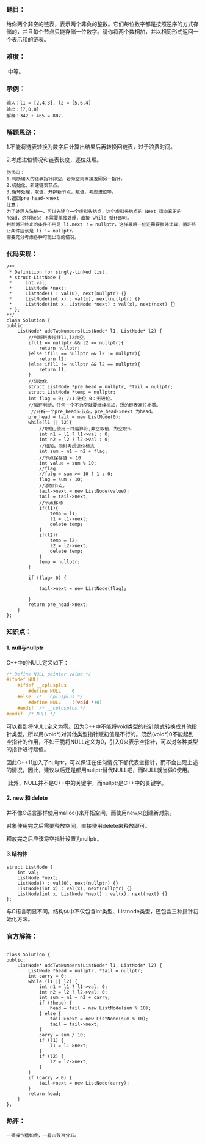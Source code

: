 ### 题目：

​	给你两个非空的链表，表示两个非负的整数。它们每位数字都是按照逆序的方式存储的，并且每个节点只能存储一位数字。请你将两个数相加，并以相同形式返回一个表示和的链表。

### 难度：

​	中等。

### 示例：

```
输入：l1 = [2,4,3], l2 = [5,6,4]
输出：[7,0,8]
解释：342 + 465 = 807.
```

### 解题思路：

1.不能将链表转换为数字后计算出结果后再转换回链表，过于浪费时间。

2.考虑进位情况和链表长度，逐位处理。

```
伪代码：
1.判断输入的链表指针非空，若为空则直接返回另一指针。
2.初始化，新建链表节点。
3.循环处理，取值，开辟新节点，赋值，考虑进位等。
4.返回pre_head->next
注意：
为了处理⽅法统⼀，可以先建⽴⼀个虚拟头结点，这个虚拟头结点的 Next 指向真正的 head，这样head 不需要单独处理，直接 while 循环即可。
判断循环终⽌的条件不⽤是 li.next ！= nullptr，这样最后⼀位还需要额外计算，循环终⽌条件应该是 li != nullptr。
需要充分考虑各种可能出现的情况。
```

### 代码实现：

```
/**
 * Definition for singly-linked list.
 * struct ListNode {
 *     int val;
 *     ListNode *next;
 *     ListNode() : val(0), next(nullptr) {}
 *     ListNode(int x) : val(x), next(nullptr) {}
 *     ListNode(int x, ListNode *next) : val(x), next(next) {}
 * };
**/
class Solution {
public:
    ListNode* addTwoNumbers(ListNode* l1, ListNode* l2) {
        //判断链表指针l1,l2非空。
        if(l1 == nullptr && l2 == nullptr){
            return nullptr;
        }else if(l1 == nullptr && l2 != nullptr){
            return l2;
        }else if(l1 != nullptr && l2 == nullptr){
            return l1;
        }
        //初始化
        struct ListNode *pre_head = nullptr, *tail = nullptr;
        struct ListNode *temp = nullptr;
        int flag = 0; //1:进位 0：无进位。
        //循环判断，任何一个不为空就要继续相加，短的链表高位补零。
         //开辟一个pre_head头节点，pre_head->next 为head。
        pre_head = tail = new ListNode(0);
        while(l1 || l2){
            //取值,使用三目运算符,非空取值，为空取0。
            int n1 = l1 ? l1->val : 0;
            int n2 = l2 ? l2->val : 0;
            //相加，同时考虑进位标志
            int sum = n1 + n2 + flag;
            //节点保存值 < 10 
            int value = sum % 10;
            //flag 
            //falg = sum >= 10 ? 1 : 0;
            flag = sum / 10;
            //添加节点。
            tail->next = new ListNode(value);
            tail = tail->next;
            //节点移动
            if(l1){
                temp = l1;
                l1 = l1->next;
                delete temp;
            }
            if(l2){
                temp = l2;
                l2 = l2->next;
                delete temp;    
            }
            temp = nullptr;
        }

        if (flag> 0) {

            tail->next = new ListNode(flag);

        }
        return pre_head->next;
    }
};
```

### 知识点：

#### 1. null与nullptr

C++中的NULL定义如下：

```c++
/* Define NULL pointer value */
#ifndef NULL
    #ifdef __cplusplus
        #define NULL    0
    #else  /* __cplusplus */
        #define NULL    ((void *)0)
    #endif  /* __cplusplus */
#endif  /* NULL */
```

​		可以看到将NULL定义为零。因为C++中不能将void类型的指针隐式转换成其他指针类型，所以用(void*)对其他类型指针赋初值是不行的。既然(void*)0不能起到空指针的作用，不如干脆将NULL定义为0，引入0来表示空指针，可以对各种类型的指针进行赋值。

​		因此C++11加入了nullptr，可以保证在任何情况下都代表空指针，而不会出现上述的情况，因此，建议以后还是都用nullptr替代NULL吧，而NULL就当做0使用。

​		此外，NULL并不是C++中的关键字，而nullptr是C++中的关键字。

#### 2. new 和 delete

并不像C语言那样使用malloc()来开拓空间，而使用new来创建新对象。

对象使用完之后需要释放空间，直接使用delete来释放即可。

释放完之后应该将空指针设置为nullptr。

#### 3.结构体

```
struct ListNode {
	int val;
	ListNode *next;
	ListNode() : val(0), next(nullptr) {}
	ListNode(int x) : val(x), next(nullptr) {}
	ListNode(int x, ListNode *next) : val(x), next(next) {}
};
```

与C语言明显不同。结构体中不仅包含int类型、Listnode类型，还包含三种指针初始化方法。

### 官方解答：

```

class Solution {
public:
    ListNode* addTwoNumbers(ListNode* l1, ListNode* l2) {
        ListNode *head = nullptr, *tail = nullptr;
        int carry = 0;
        while (l1 || l2) {
            int n1 = l1 ? l1->val: 0;
            int n2 = l2 ? l2->val: 0;
            int sum = n1 + n2 + carry;
            if (!head) {
                head = tail = new ListNode(sum % 10);
            } else {
                tail->next = new ListNode(sum % 10);
                tail = tail->next;
            }
            carry = sum / 10;
            if (l1) {
                l1 = l1->next;
            }
            if (l2) {
                l2 = l2->next;
            }
        }
        if (carry > 0) {
            tail->next = new ListNode(carry);
        }
        return head;
    }
};
```

### 热评：

```
一顿操作猛如虎，一看击败百分五。
```

